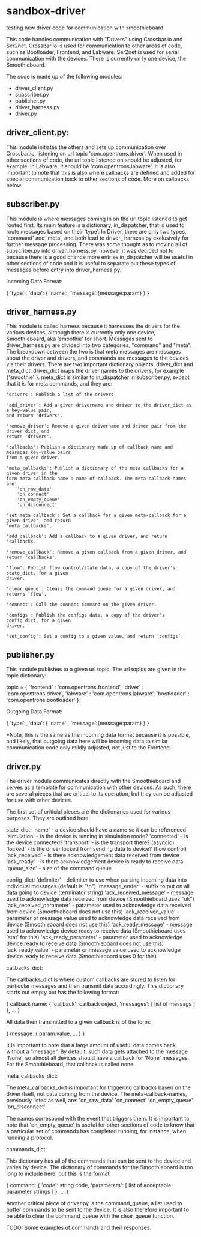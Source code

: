 # sandbox-driver
testing new driver code for communication with smoothieboard


This code handles communication with "Drivers" using Crossbar.io and Ser2net. Crossbar.io 
is used for communication to other areas of code, such as Bootloader, Frontend, and Labware. 
Ser2net is used for serial communication with the devices. There is currently on ly one 
device, the Smoothieboard.

The code is made up of the following modules:
- driver_client.py
- subscriber.py
- publisher.py
- driver_harness.py
- driver.py


## driver_client.py:

This module initiates the others and sets up communication over Crossbar.io, listening on 
url topic 'com.opentrons.driver'. When used in other sections of code, the url topic 
listened on should be adjusted, for example, in Labware, it should be 'com.opentrons.labware'.
It is also important to note that this is also where callbacks are defined and added for
special communication back to other sections of code. More on callbacks below.


## subscriber.py

This module is where messages coming in on the url topic listened to get routed first. Its 
main feature is a dictionary, in_dispatcher, that is used to route messages based on their
'type'. In Driver, there are only two types, 'command' and 'meta', and both lead to driver_
harness.py exclusively for further message processing. There was some thought as to moving all 
of subscriber.py into driver_harness.py, however it was decided not to because there is a 
good chance more entries in_dispatcher will be useful in other sections of code and it is 
useful to separate out these types of messages before entry into driver_harness.py.

Incoming Data Format:

{
	'type':<string>,
	'data':
	{
		'name':<string>,
		'message':{message:param}
	}
}


## driver_harness.py

This module is called harness because it harnesses the drivers for the various devices, 
although there is currently only one device, Smoothieboard, aka 'smoothie' for short.
Messages sent to driver_harness.py are divided into two categories, "command" and "meta".
The breakdown between the two is that meta messages are messages about the driver and 
drivers, and commands are messages to the devices via their drivers. There are two 
important dictionary objects, driver_dict and meta_dict. driver_dict maps the driver 
names to the drivers, for example {'smoothie':<smoothie driver>}. meta_dict is similar to 
in_dispatcher in subscriber.py, except that it is for meta commands, and they are:

	'drivers': Publish a list of the drivers.

	'add_driver': Add a given drivername and driver to the driver_dict as a key-value pair, 
	and return 'drivers'.

	'remove_driver': Remove a given drivername and driver pair from the driver_dict, and 
	return 'drivers'.

	'callbacks': Publish a dictionary made up of callback name and messages key-value pairs 
	from a given driver.

	'meta_callbacks': Publish a dictionary of the meta callbacks for a given driver in the 
	form meta-callback-name : name-of-callback. The meta-callback-names are:
		'on_raw_data'
		'on_connect'
		'on_empty_queue'
		'on_disconnect'

	'set_meta_callback': Set a callback for a given meta-callback for a given driver, and return 
	'meta_callbacks'.

	'add_callback': Add a callback to a given driver, and return 'callbacks.

	'remove_callback': Remove a given callback from a given driver, and return 'callbacks'.

	'flow': Publish flow control/state data, a copy of the driver's state_dict, for a given 
	driver.

	'clear_queue': Clears the command queue for a given driver, and returns 'flow'.

	'connect': Call the connect command on the given driver.

	'configs': Publish the configs data, a copy of the driver's config_dict, for a given 
	driver.

	'set_config': Set a config to a given value, and return 'configs'.


## publisher.py

This module publishes to a given url topic. The url topics are given in the topic dictionary:

topic = {
    'frontend' : 'com.opentrons.frontend',
    'driver' : 'com.opentrons.driver',
    'labware' : 'com.opentrons.labware',
    'bootloader' : 'com.opentrons.bootloader'
}

Outgoing Data Format:

{
	'type':<string>,
	'data':
	{
		'name':<string>,
		'message':{message:param}
	}
}

*Note, this is the same as the incoming data format because it is possible, and likely, that outgoing 
data here will be incoming data to similar communication code only mildly adjusted, not just to the 
Frontend.


## driver.py

The driver module communicates directly with the Smoothieboard and serves as a template for 
communication with other devices. As such, there are several pieces that are critical to its 
operation, but they can be adjusted for use with other devices.

The first set of criticial pieces are the dictionaries used for various purposes. They are 
outlined here:

state_dict:
	'name' - a device should have a name so it can be referenced
	'simulation' - is the device is running in simulation mode?
	'connected' - is the device connected?
	'transport' - is the transport there? (asyncio)
	'locked' - is the driver locked from sending data to device? (flow control)
	'ack_received' - is there acknowledgement data received from device
	'ack_ready' - is there acknowledgement device is ready to receive data
	'queue_size' - size of the command queue


config_dict:
	'delimiter' - delimiter to use when parsing incoming data into individual messages (default 
	is "\n")
	'message_ender' - suffix to put on all data going to device (terminator string)
	'ack_received_message' - message used to acknowledge data received from device 
	(Smoothieboard uses "ok")
	'ack_received_parameter' - parameter used to acknowledge data received from device 
	(Smoothieboard does not use this)
	'ack_received_value' - parameter or message value used to acknowledge data received from 
	device (Smoothieboard does not use this)
	'ack_ready_message' - message used to acknowledge device ready to receive data (Smoothieboard
	uses 'stat' for this)
	'ack_ready_parameter' - parameter used to acknowledge device ready to receive data (Smoothieboard 
	does not use this)
	'ack_ready_value' - parameter or message value used to acknowledge device ready to receive data
	(Smoothieboard uses 0 for this)


callbacks_dict:

The callbacks_dict is where custom callbacks are stored to listen for particular messages and then transmit 
data accordingly. This dictionary starts out empty but has the following format:

{
	callback name:
	{
		'callback': callback oeject,
		'messages': [ list of messags ]
	},
	...
}

All data then transmitted to a given callback is of the form:

{ message: { param:value, ... } }

It is important to note that a large amount of useful data comes back without a "message". By default, such 
data gets attached to the message 'None', so almost all devices should have a callback for 'None' messages. 
For the Smoothieboard, that callback is called none.


meta_callbacks_dict:

The meta_callbacks_dict is important for triggering callbacks based on the driver itself, not data coming 
from the device. The meta-callback-names, previously listed as well, are:
		'on_raw_data'
		'on_connect'
		'on_empty_queue'
		'on_disconnect'

The names correspond with the event that triggers them. It is important to note that 'on_empty_queue' is 
useful for other sections of code to know that a particular set of commands has completed running, for 
instance, when running a protocol.


commands_dict:

This dictionary has all of the commands that can be sent to the device and varies by device. 
The dictionary of commands for the Smoothieboard is too long to include here, but this is the format:

{
	command:
	{
		'code': string code,
		'parameters': [ list of acceptable parameter strings ]
	},
	...
}




Another critical piece of driver.py is the command_queue, a list used to buffer commands to 
be sent to the device. It is also therefore important to be able to clear the command_queue
with the clear_queue function.




TODO: Some examples of commands and their responses.




















